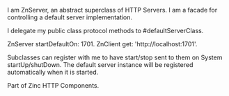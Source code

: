 I am ZnServer, an abstract superclass of HTTP Servers.I am a facade for controlling a default server implementation.I delegate my public class protocol methods to #defaultServerClass.ZnServer startDefaultOn: 1701.ZnClient get: 'http://localhost:1701'.Subclasses can register with me to have start/stop sent to them on System startUp/shutDown.The default server instance will be registered automatically when it is started.Part of Zinc HTTP Components.